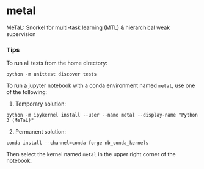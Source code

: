 # metal
MeTaL: Snorkel for multi-task learning (MTL) &amp; hierarchical weak supervision

### Tips
To run all tests from the home directory:

```python -m unittest discover tests```

To run a jupyter notebook with a conda environment named `metal`, use one of the
following:

1) Temporary solution:

```python -m ipykernel install --user --name metal --display-name "Python 3 (MeTaL)"```

2) Permanent solution:

```conda install --channel=conda-forge nb_conda_kernels```

Then select the kernel named `metal` in the upper right corner of the notebook.
